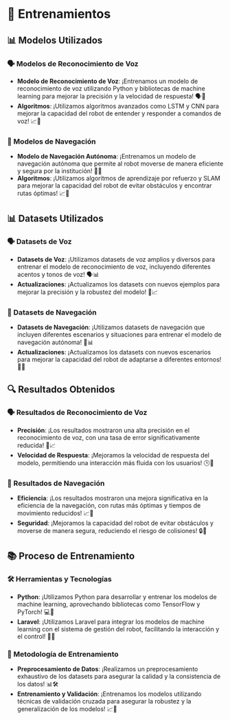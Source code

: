 # 🧠 Entrenamientos

## 📊 Modelos Utilizados

### 🗣️ Modelos de Reconocimiento de Voz

- **Modelo de Reconocimiento de Voz**: ¡Entrenamos un modelo de reconocimiento de voz utilizando Python y bibliotecas de machine learning para mejorar la precisión y la velocidad de respuesta! 🗣️🧠
- **Algoritmos**: ¡Utilizamos algoritmos avanzados como LSTM y CNN para mejorar la capacidad del robot de entender y responder a comandos de voz! 📈🤖

### 🚗 Modelos de Navegación

- **Modelo de Navegación Autónoma**: ¡Entrenamos un modelo de navegación autónoma que permite al robot moverse de manera eficiente y segura por la institución! 🚗🧠
- **Algoritmos**: ¡Utilizamos algoritmos de aprendizaje por refuerzo y SLAM para mejorar la capacidad del robot de evitar obstáculos y encontrar rutas óptimas! 📈🌟

## 📊 Datasets Utilizados

### 🗣️ Datasets de Voz

- **Datasets de Voz**: ¡Utilizamos datasets de voz amplios y diversos para entrenar el modelo de reconocimiento de voz, incluyendo diferentes acentos y tonos de voz! 🗣️📊
- **Actualizaciones**: ¡Actualizamos los datasets con nuevos ejemplos para mejorar la precisión y la robustez del modelo! 🔄📈

### 🚗 Datasets de Navegación

- **Datasets de Navegación**: ¡Utilizamos datasets de navegación que incluyen diferentes escenarios y situaciones para entrenar el modelo de navegación autónoma! 🚗📊
- **Actualizaciones**: ¡Actualizamos los datasets con nuevos escenarios para mejorar la capacidad del robot de adaptarse a diferentes entornos! 🔄🌟

## 🔍 Resultados Obtenidos

### 🗣️ Resultados de Reconocimiento de Voz

- **Precisión**: ¡Los resultados mostraron una alta precisión en el reconocimiento de voz, con una tasa de error significativamente reducida! 🌟📈
- **Velocidad de Respuesta**: ¡Mejoramos la velocidad de respuesta del modelo, permitiendo una interacción más fluida con los usuarios! 🕒🤖

### 🚗 Resultados de Navegación

- **Eficiencia**: ¡Los resultados mostraron una mejora significativa en la eficiencia de la navegación, con rutas más óptimas y tiempos de movimiento reducidos! 📈🌟
- **Seguridad**: ¡Mejoramos la capacidad del robot de evitar obstáculos y moverse de manera segura, reduciendo el riesgo de colisiones! 🔒🚗

## 📚 Proceso de Entrenamiento

### 🛠️ Herramientas y Tecnologías

- **Python**: ¡Utilizamos Python para desarrollar y entrenar los modelos de machine learning, aprovechando bibliotecas como TensorFlow y PyTorch! 💻🧠
- **Laravel**: ¡Utilizamos Laravel para integrar los modelos de machine learning con el sistema de gestión del robot, facilitando la interacción y el control! 🔄🚀

### 🔄 Metodología de Entrenamiento

- **Preprocesamiento de Datos**: ¡Realizamos un preprocesamiento exhaustivo de los datasets para asegurar la calidad y la consistencia de los datos! 📊🛠️
- **Entrenamiento y Validación**: ¡Entrenamos los modelos utilizando técnicas de validación cruzada para asegurar la robustez y la generalización de los modelos! 📈🔄
